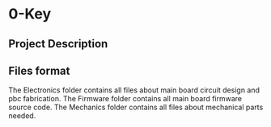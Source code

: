 # 0-Key

## Project Description


## Files format

The Electronics folder contains all files about main board circuit design and pbc fabrication.
The Firmware folder contains all main board firmware source code.
The Mechanics folder contains all files about mechanical parts needed.
